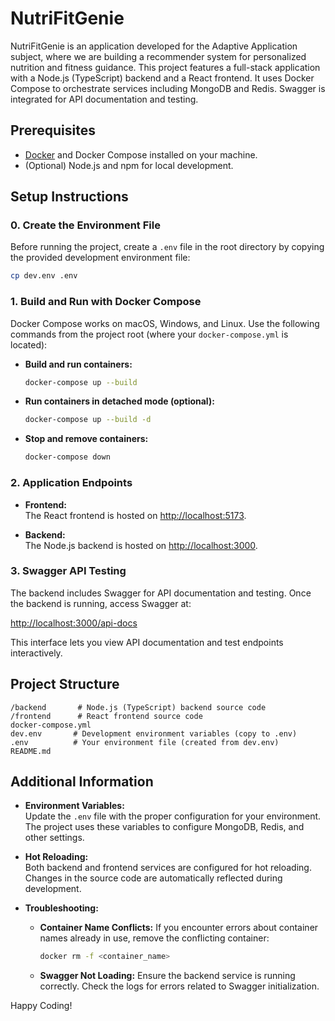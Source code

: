 # NutriFitGenie

NutriFitGenie is an application developed for the Adaptive Application subject, where we are building a recommender system for personalized nutrition and fitness guidance. This project features a full-stack application with a Node.js (TypeScript) backend and a React frontend. It uses Docker Compose to orchestrate services including MongoDB and Redis. Swagger is integrated for API documentation and testing.

## Prerequisites

- [Docker](https://www.docker.com/) and Docker Compose installed on your machine.
- (Optional) Node.js and npm for local development.

## Setup Instructions

### 0. Create the Environment File

Before running the project, create a `.env` file in the root directory by copying the provided development environment file:

```bash
cp dev.env .env
```

### 1. Build and Run with Docker Compose

Docker Compose works on macOS, Windows, and Linux. Use the following commands from the project root (where your `docker-compose.yml` is located):

- **Build and run containers:**

  ```bash
  docker-compose up --build
  ```

- **Run containers in detached mode (optional):**

  ```bash
  docker-compose up --build -d
  ```

- **Stop and remove containers:**

  ```bash
  docker-compose down
  ```

### 2. Application Endpoints

- **Frontend:**  
  The React frontend is hosted on [http://localhost:5173](http://localhost:5173).

- **Backend:**  
  The Node.js backend is hosted on [http://localhost:3000](http://localhost:3000).

### 3. Swagger API Testing

The backend includes Swagger for API documentation and testing. Once the backend is running, access Swagger at:

[http://localhost:3000/api-docs](http://localhost:3000/api-docs)

This interface lets you view API documentation and test endpoints interactively.

## Project Structure

```
/backend       # Node.js (TypeScript) backend source code
/frontend      # React frontend source code
docker-compose.yml
dev.env       # Development environment variables (copy to .env)
.env          # Your environment file (created from dev.env)
README.md
```

## Additional Information

- **Environment Variables:**  
  Update the `.env` file with the proper configuration for your environment. The project uses these variables to configure MongoDB, Redis, and other settings.

- **Hot Reloading:**  
  Both backend and frontend services are configured for hot reloading. Changes in the source code are automatically reflected during development.

- **Troubleshooting:**  
  - **Container Name Conflicts:** If you encounter errors about container names already in use, remove the conflicting container:
    ```bash
    docker rm -f <container_name>
    ```
  - **Swagger Not Loading:** Ensure the backend service is running correctly. Check the logs for errors related to Swagger initialization.

Happy Coding!

